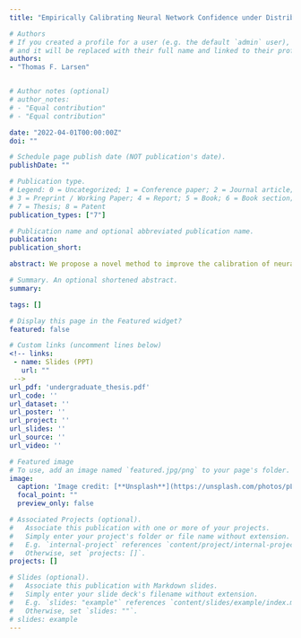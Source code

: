 ```yaml
---
title: "Empirically Calibrating Neural Network Confidence under Distribution Shift"

# Authors
# If you created a profile for a user (e.g. the default `admin` user), write the username (folder name) here 
# and it will be replaced with their full name and linked to their profile.
authors:
- "Thomas F. Larsen"


# Author notes (optional)
# author_notes:
# - "Equal contribution"
# - "Equal contribution"

date: "2022-04-01T00:00:00Z"
doi: ""

# Schedule page publish date (NOT publication's date).
publishDate: ""

# Publication type.
# Legend: 0 = Uncategorized; 1 = Conference paper; 2 = Journal article;
# 3 = Preprint / Working Paper; 4 = Report; 5 = Book; 6 = Book section;
# 7 = Thesis; 8 = Patent
publication_types: ["7"]

# Publication name and optional abbreviated publication name.
publication: 
publication_short: 

abstract: We propose a novel method to improve the calibration of neural networks under distribution shift. This method involves including an expected calibration error (ECE) term in the loss function in addition to a normal cross entropy term. We implement and evaluate this method on a variety of distribution shifts using the MNIST and CIFAR datasets as our training sets. We create a custom scale to measure the intensity of different shifts with intensities ranging from 1-10. The proposed solution significantly outperforms a baseline model. We evaluate these models on each shift and each intensity. On CIFAR-10, our method achieves an overall average of .065 test ECE, significantly outperforming the baseline model, which achieves .234 ECE. 

# Summary. An optional shortened abstract.
summary: 

tags: []

# Display this page in the Featured widget?
featured: false

# Custom links (uncomment lines below)
<!-- links:
 - name: Slides (PPT)
   url: ""
 -->
url_pdf: 'undergraduate_thesis.pdf'
url_code: ''
url_dataset: ''
url_poster: ''
url_project: ''
url_slides: ''
url_source: ''
url_video: ''

# Featured image
# To use, add an image named `featured.jpg/png` to your page's folder. 
image:
  caption: 'Image credit: [**Unsplash**](https://unsplash.com/photos/pLCdAaMFLTE)'
  focal_point: ""
  preview_only: false

# Associated Projects (optional).
#   Associate this publication with one or more of your projects.
#   Simply enter your project's folder or file name without extension.
#   E.g. `internal-project` references `content/project/internal-project/index.md`.
#   Otherwise, set `projects: []`.
projects: []

# Slides (optional).
#   Associate this publication with Markdown slides.
#   Simply enter your slide deck's filename without extension.
#   E.g. `slides: "example"` references `content/slides/example/index.md`.
#   Otherwise, set `slides: ""`.
# slides: example
---
```


